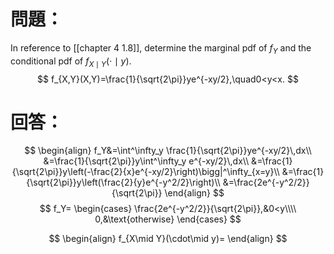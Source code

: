 # 問題：
In reference to [[chapter 4 1.8]], determine the marginal pdf of $f_Y$ and the conditional pdf of $f_{X\mid Y}(\cdot\mid y)$.
$$
f_{X,Y}(X,Y)=\frac{1}{\sqrt{2\pi}}ye^{-xy/2},\quad0<y<x.
$$
# 回答：
$$
\begin{align}
f_Y&=\int^\infty_y \frac{1}{\sqrt{2\pi}}ye^{-xy/2}\,dx\\
&=\frac{1}{\sqrt{2\pi}}y\int^\infty_y e^{-xy/2}\,dx\\
&=\frac{1}{\sqrt{2\pi}}y\left(-\frac{2}{x}e^{-xy/2}\right)\bigg|^\infty_{x=y}\\
&=\frac{1}{\sqrt{2\pi}}y\left(\frac{2}{y}e^{-y^2/2}\right)\\
&=\frac{2e^{-y^2/2}}{\sqrt{2\pi}}
\end{align}
$$
$$
f_Y=
\begin{cases}
\frac{2e^{-y^2/2}}{\sqrt{2\pi}},&0<y\\\\
0,&\text{otherwise}
\end{cases}
$$

$$
\begin{align}
f_{X\mid Y}(\cdot\mid y)=
\end{align}
$$